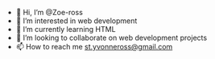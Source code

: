 - 👋 Hi, I’m @Zoe-ross
- 👀 I’m interested in web development
- 🌱 I’m currently learning HTML
- 💞️ I’m looking to collaborate on web development projects
- 📫 How to reach me st.yvonneross@gmail.com

<!---
Zoe-ross/Zoe-ross is a ✨ special ✨ repository because its `README.md` (this file) appears on your GitHub profile.
You can click the Preview link to take a look at your changes.
--->
